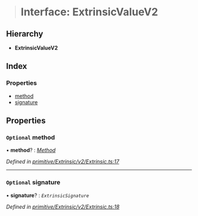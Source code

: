 > # Interface: ExtrinsicValueV2

## Hierarchy

* **ExtrinsicValueV2**

## Index

### Properties

* [method](_primitive_extrinsic_v2_extrinsic_.extrinsicvaluev2.md#optional-method)
* [signature](_primitive_extrinsic_v2_extrinsic_.extrinsicvaluev2.md#optional-signature)

## Properties

### `Optional` method

• **method**? : *[Method](../classes/_primitive_method_.method.md)*

*Defined in [primitive/Extrinsic/v2/Extrinsic.ts:17](https://github.com/polkadot-js/api/blob/c3811ee/packages/types/src/primitive/Extrinsic/v2/Extrinsic.ts#L17)*

___

### `Optional` signature

• **signature**? : *`ExtrinsicSignature`*

*Defined in [primitive/Extrinsic/v2/Extrinsic.ts:18](https://github.com/polkadot-js/api/blob/c3811ee/packages/types/src/primitive/Extrinsic/v2/Extrinsic.ts#L18)*